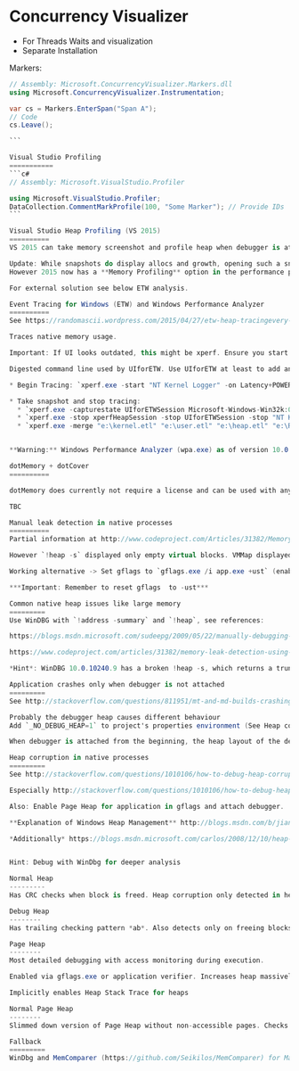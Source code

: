 Concurrency Visualizer
===========
* For Threads Waits and visualization
* Separate Installation

Markers:

````c#
// Assembly: Microsoft.ConcurrencyVisualizer.Markers.dll
using Microsoft.ConcurrencyVisualizer.Instrumentation;

var cs = Markers.EnterSpan("Span A");
// Code 
cs.Leave();

```

Visual Studio Profiling
===========
```c#
// Assembly: Microsoft.VisualStudio.Profiler

using Microsoft.VisualStudio.Profiler;
DataCollection.CommentMarkProfile(100, "Some Marker"); // Provide IDs
```

Visual Studio Heap Profiling (VS 2015)
==========
VS 2015 can take memory screenshot and profile heap when debugger is attached using the diagnostic tools.

Update: While snapshots do display allocs and growth, opening such a snapshot results in a black window for large heaps.
However 2015 now has a **Memory Profiling** option in the performance profiler view, which seems to handle large snapshots. [Article on MSDN](https://blogs.msdn.microsoft.com/visualstudioalm/2014/04/02/diagnosing-memory-issues-with-the-new-memory-usage-tool-in-visual-studio/)

For external solution see below ETW analysis.

Event Tracing for Windows (ETW) and Windows Performance Analyzer
==========
See https://randomascii.wordpress.com/2015/04/27/etw-heap-tracingevery-allocation-recorded/

Traces native memory usage.

Important: If UI looks outdated, this might be xperf. Ensure you start `"C:\Program Files (x86)\Windows Kits\10\Windows Performance Toolkit\wpa.exe"` (both, xperf and WPA have the same "Windows Performance Analyzer" title)

Digested command line used by UIforETW. Use UIforETW at least to add and remove the proper `Image File Execution Option`

* Begin Tracing: `xperf.exe -start "NT Kernel Logger" -on Latency+POWER+DISPATCHER+DISK_IO_INIT+FILE_IO+FILE_IO_INIT+VIRT_ALLOC+MEMINFO -stackwalk VirtualAlloc -buffersize 1024 -minbuffers 900 -maxbuffers 900 -f "e:\kernel.etl" -start UIforETWSession -on Microsoft-Windows-Win32k:0xfdffffffefffffff+Multi-MAIN+Multi-FrameRate+Multi-Input+Multi-Worker+Microsoft-Windows-Kernel-Memory:0xE0+Microsoft-Windows-Kernel-Power -buffersize 1024 -minbuffers 150 -maxbuffers 150 -f "e:\user.etl" -start xperfHeapSession -heap -Pids 0 -stackwalk HeapCreate+HeapDestroy+HeapAlloc+HeapRealloc -buffersize 1024 -minbuffers 1500 -maxBuffers 1500 -f "e:\heap.etl"`

* Take snapshot and stop tracing:
  * `xperf.exe -capturestate UIforETWSession Microsoft-Windows-Win32k:0xfdffffffefffffff+Multi-MAIN+Multi-FrameRate+Multi-Input+Multi-Worker+Microsoft-Windows-Kernel-Memory:0xE0+Microsoft-Windows-Kernel-Power`
  * `xperf.exe -stop xperfHeapSession -stop UIforETWSession -stop "NT Kernel Logger"`
  * `xperf.exe -merge "e:\kernel.etl" "e:\user.etl" "e:\heap.etl" "e:\Result.etl"`


**Warning:** Windows Performance Analyzer (wpa.exe) as of version 10.0.10586.15 crashes when adding "Stacks" to the *Heap Allocations* view.

dotMemory + dotCover
==========

dotMemory does currently not require a license and can be used with any R# version.

TBC

Manual leak detection in native processes
==========
Partial information at http://www.codeproject.com/Articles/31382/Memory-Leak-Detection-Using-Windbg

However `!heap -s` displayed only empty virtual blocks. VMMap displayed heaps with leaks but `!heap -stat –h ADDRESS` failed.

Working alternative -> Set gflags to `gflags.exe /i app.exe +ust` (enables user mode stack trace database) and use umdh.exe (http://stackoverflow.com/a/5255439/2416394) from WindDBG, dump stacks (mode 1) and let umdh create a diff (mode 2) which provide stack traces!

***Important: Remember to reset gflags  to -ust***

Common native heap issues like large memory
=========
Use WinDBG with `!address -summary` and `!heap`, see references:

https://blogs.msdn.microsoft.com/sudeepg/2009/05/22/manually-debugging-native-memory-leaks/

https://www.codeproject.com/articles/31382/memory-leak-detection-using-windbg

*Hint*: WinDBG 10.0.10240.9 has a broken !heap -s, which returns a truncated list, see [SO](http://stackoverflow.com/questions/40931572/why-does-heap-s-heap-not-work-the-way-intended) thread.

Application crashes only when debugger is not attached
=========
See http://stackoverflow.com/questions/811951/mt-and-md-builds-crashing-but-only-when-debugger-isnt-attached-how-to-debug and http://stackoverflow.com/questions/1060337/why-does-my-stl-code-run-so-slowly-when-i-have-the-debugger-ide-attached/1060929#1060929

Probably the debugger heap causes different behaviour
Add `_NO_DEBUG_HEAP=1` to project's properties environment (See Heap corruption for more)

When debugger is attached from the beginning, the heap layout of the debug heap is different. Debug heap introduces padding and heap extra space (see article below) in which checks do not occur. So with debug heap a previous crash (heap corruption in a heap header) might be now in padding of a heap which is not checked by the heap manager.

Heap corruption in native processes
=========
See http://stackoverflow.com/questions/1010106/how-to-debug-heap-corruption-errors

Especially http://stackoverflow.com/questions/1010106/how-to-debug-heap-corruption-errors AppVerifier with DebugDiag

Also: Enable Page Heap for application in gflags and attach debugger.

**Explanation of Windows Heap Management** http://blogs.msdn.com/b/jiangyue/archive/2010/03/16/windows-heap-overrun-monitoring.aspx

*Additionally* https://blogs.msdn.microsoft.com/carlos/2008/12/10/heap-corruption-a-case-study/ 


Hint: Debug with WinDbg for deeper analysis

Normal Heap
---------
Has CRC checks when block is freed. Heap corruption only detected in heap headers, not user data.

Debug Heap
--------
Has trailing checking pattern *ab*. Also detects only on freeing blocks but may detect corruption of user data (when in trailing checking pattern. Misses corruption of heap extra area. Debug Heap might hide a crash occuring with normal heap due to offsets in address space)

Page Heap
--------
Most detailed debugging with access monitoring during execution.

Enabled via gflags.exe or application verifier. Increases heap massively. Provides inaccessible areas where access to it causes an instant **access violation 0xc0000005!**. Those inaccessible address areas are displayed as **??**. Suffix area overrun still detected only on release (suffix area validation is done on release) and causes a *VERIFIER STOP corrupted suffix pattern* message .

Implicitly enables Heap Stack Trace for heaps

Normal Page Heap
--------
Slimmed down version of Page Heap without non-accessible pages. Checks executed only on freeing blocks

Fallback
=========
WinDbg and MemComparer (https://github.com/Seikilos/MemComparer) for Managed Leaks

